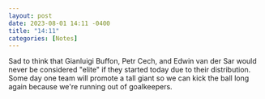 ```yaml
---
layout: post
date: 2023-08-01 14:11 -0400
title: "14:11"
categories: [Notes]
---
```


Sad to think that Gianluigi Buffon, Petr Cech, and Edwin van der Sar would never be considered "elite" if they started today due to their distribution. Some day one team will promote a tall giant so we can kick the ball long again because we're running out of goalkeepers.
